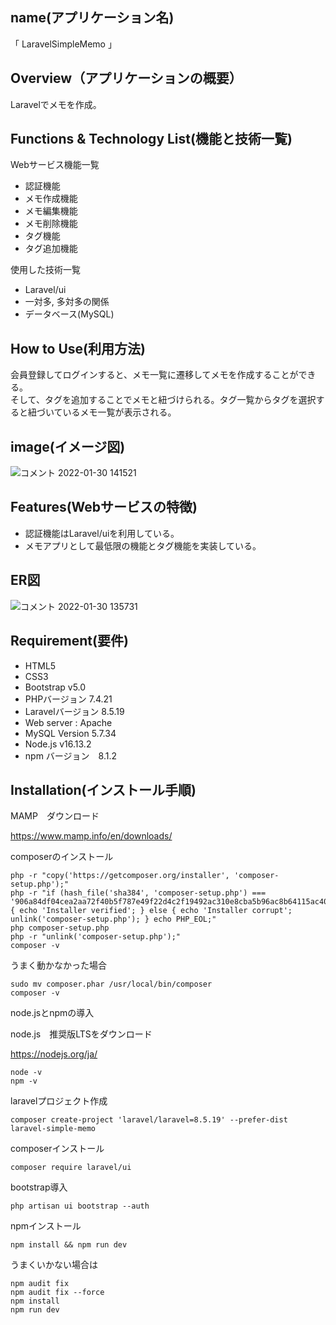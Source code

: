 ## name(アプリケーション名)

「 LaravelSimpleMemo 」

## Overview（アプリケーションの概要）
 
Laravelでメモを作成。
 
## Functions & Technology List(機能と技術一覧)

Webサービス機能一覧
* 認証機能
* メモ作成機能
* メモ編集機能
* メモ削除機能
* タグ機能
* タグ追加機能  

使用した技術一覧
* Laravel/ui
* 一対多, 多対多の関係 
* データベース(MySQL)

## How to Use(利用方法)

会員登録してログインすると、メモ一覧に遷移してメモを作成することができる。  
そして、タグを追加することでメモと紐づけられる。タグ一覧からタグを選択すると紐づいているメモ一覧が表示される。

## image(イメージ図)

![コメント 2022-01-30 141521](https://user-images.githubusercontent.com/93024617/151687703-ecf83844-4fea-43e0-8668-69c83763679f.png)
 
## Features(Webサービスの特徴)

* 認証機能はLaravel/uiを利用している。
* メモアプリとして最低限の機能とタグ機能を実装している。

## ER図

![コメント 2022-01-30 135731](https://user-images.githubusercontent.com/93024617/151687277-3c48333a-a260-4e28-b752-72f0625468a3.png)

## Requirement(要件)

* HTML5
* CSS3
* Bootstrap v5.0
* PHPバージョン 7.4.21
* Laravelバージョン 8.5.19
* Web server : Apache
* MySQL Version 5.7.34
* Node.js v16.13.2
* npm バージョン　8.1.2
 
## Installation(インストール手順)

MAMP　ダウンロード

https://www.mamp.info/en/downloads/

composerのインストール

```
php -r "copy('https://getcomposer.org/installer', 'composer-setup.php');"
php -r "if (hash_file('sha384', 'composer-setup.php') === '906a84df04cea2aa72f40b5f787e49f22d4c2f19492ac310e8cba5b96ac8b64115ac402c8cd292b8a03482574915d1a8') { echo 'Installer verified'; } else { echo 'Installer corrupt'; unlink('composer-setup.php'); } echo PHP_EOL;"
php composer-setup.php
php -r "unlink('composer-setup.php');"
composer -v
```

うまく動かなかった場合
```
sudo mv composer.phar /usr/local/bin/composer
composer -v
```

node.jsとnpmの導入

node.js　推奨版LTSをダウンロード

https://nodejs.org/ja/

```
node -v
npm -v
```

laravelプロジェクト作成

```
composer create-project 'laravel/laravel=8.5.19' --prefer-dist laravel-simple-memo
```

composerインストール
```
composer require laravel/ui
```

bootstrap導入
```
php artisan ui bootstrap --auth
```

npmインストール
```
npm install && npm run dev
```

うまくいかない場合は

```
npm audit fix
npm audit fix --force
npm install
npm run dev
```